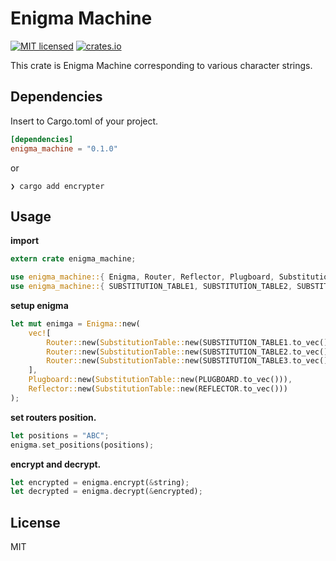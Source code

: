 # Enigma Machine
[![MIT licensed](https://img.shields.io/badge/license-MIT-blue.svg)](https://github.com/atsushi130/EnigmaMachine)
[![crates.io](https://img.shields.io/crates/v/enigma_machine.svg)](https://crates.io/crates/enigma_machine)

This crate is Enigma Machine corresponding to various character strings.

## Dependencies
Insert to Cargo.toml of your project.
```toml
[dependencies]
enigma_machine = "0.1.0"
```
or
 ```console
❯ cargo add encrypter
```

## Usage
**import**
```rust
extern crate enigma_machine;

use enigma_machine::{ Enigma, Router, Reflector, Plugboard, SubstitutionTable };
use enigma_machine::{ SUBSTITUTION_TABLE1, SUBSTITUTION_TABLE2, SUBSTITUTION_TABLE3, REFLECTOR, PLUGBOARD };
```
**setup enigma**
```rust
let mut enimga = Enigma::new(
    vec![
        Router::new(SubstitutionTable::new(SUBSTITUTION_TABLE1.to_vec())),
        Router::new(SubstitutionTable::new(SUBSTITUTION_TABLE2.to_vec())),
        Router::new(SubstitutionTable::new(SUBSTITUTION_TABLE3.to_vec())),
    ],
    Plugboard::new(SubstitutionTable::new(PLUGBOARD.to_vec())),
    Reflector::new(SubstitutionTable::new(REFLECTOR.to_vec()))
);
```
**set routers position.**
```rust
let positions = "ABC";
enigma.set_positions(positions);
```
**encrypt and decrypt.**
```rust
let encrypted = enigma.encrypt(&string);
let decrypted = enigma.decrypt(&encrypted);
```

## License
MIT

